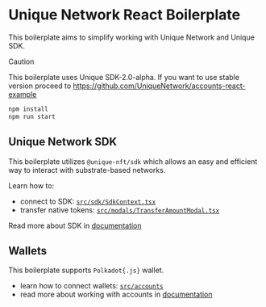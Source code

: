 # Unique Network React Boilerplate

This boilerplate aims to simplify working with Unique Network and Unique SDK.

> [!CAUTION]
> This boilerplate uses Unique SDK-2.0-alpha. If you want to use stable version proceed to https://github.com/UniqueNetwork/accounts-react-example

```sh
npm install
npm run start
```

## Unique Network SDK

This boilerplate utilizes `@unique-nft/sdk` which allows an easy and efficient way to interact with substrate-based networks.

Learn how to:
- connect to SDK: [`src/sdk/SdkContext.tsx`](./src/sdk/SdkContext.tsx)
- transfer native tokens: [`src/modals/TransferAmountModal.tsx`](./src/modals/TransferAmountModal.tsx)

Read more about SDK in [documentation](https://docs.unique.network/build/sdk/getting-started.html)

## Wallets

This boilerplate supports `Polkadot{.js}` wallet.

- learn how to connect wallets: [`src/accounts`](./src/accounts/)
- read more about working with accounts in [documentation](https://docs.unique.network/tutorials/work-with-accounts.html) 
